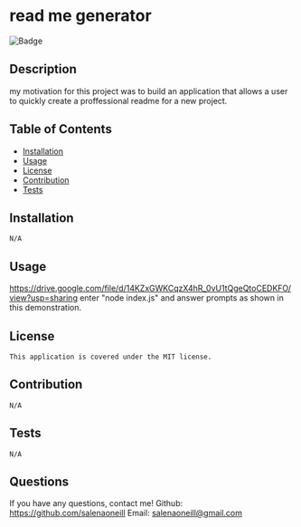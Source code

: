 
  # read me generator
  
  ![Badge](https://img.shields.io/badge/License-MIT-blue.svg)

  ## Description
  my motivation for this project was to build an application that allows a user to quickly create a proffessional readme for a new project.

  ## Table of Contents
  - [Installation](#installation)
  - [Usage](#Usage)
  - [License](#license)
  - [Contribution](#contribution)
  - [Tests](#Tests)

  ## Installation
    N/A

  ## Usage
  https://drive.google.com/file/d/14KZxGWKCqzX4hR_0vU1tQgeQtoCEDKFO/view?usp=sharing
    enter "node index.js" and answer prompts as shown in this demonstration.

  ## License
    This application is covered under the MIT license. 

  ## Contribution 
    N/A

  ## Tests
    N/A

  ## Questions
  If you have any questions, contact me!
  Github: https://github.com/salenaoneill
  Email: salenaoneill@gmail.com
  


